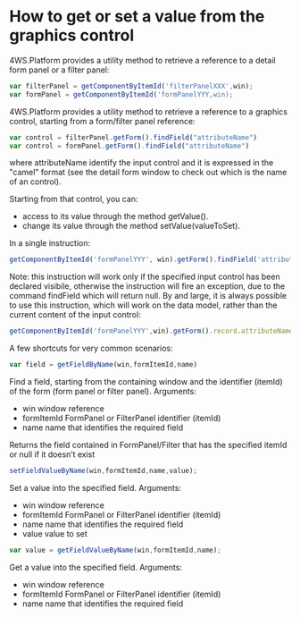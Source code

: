 # How to get or set a value from the graphics control

4WS.Platform provides a utility method to retrieve a reference to a detail form panel or a filter panel:

```javascript
var filterPanel = getComponentByItemId('filterPanelXXX',win);
var formPanel = getComponentByItemId('formPanelYYY,win);
```

4WS.Platform provides a utility method to retrieve a reference to a graphics control, starting from a form/filter panel reference:

```javascript
var control = filterPanel.getForm().findField("attributeName")
var control = formPanel.getForm().findField("attributeName")
```

where attributeName identify the input control and it is expressed in the "camel" format \(see the detail form window to check out which is the name of an control\).

Starting from that control, you can:

* access to its value through the method getValue\(\).
* change its value through the method setValue\(valueToSet\).

In a single instruction:

```javascript
getComponentByItemId('formPanelYYY', win).getForm().findField('attributeName').getValue();
```

Note: this instruction will work only if the specified input control has been declared visibile, otherwise the instruction will fire an exception, due to the command findField which will return null. By and large, it is always possible to use this instruction, which will work on the data model, rather than the current content of the input control:

```javascript
getComponentByItemId('formPanelYYY',win).getForm().record.attributeName
```

A few shortcuts for very common scenarios:

```javascript
var field = getFieldByName(win,formItemId,name)
```

Find a field, starting from the containing window and the identifier \(itemId\) of the form \(form panel or filter panel\). Arguments:

* win window reference
* formItemId FormPanel or FilterPanel identifier \(itemId\)
* name name that identifies the required field

Returns the field contained in FormPanel/Filter that has the specified itemId or null if it doesn’t exist

```javascript
setFieldValueByName(win,formItemId,name,value);
```

Set a value into the specified field. Arguments:

* win window reference
* formItemId FormPanel or FilterPanel identifier \(itemId\)
* name name that identifies the required field
* value value to set

```javascript
var value = getFieldValueByName(win,formItemId,name);
```

Get a value into the specified field. Arguments:

* win window reference
* formItemId FormPanel or FilterPanel identifier \(itemId\)
* name name that identifies the required field

